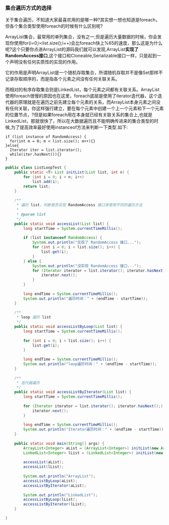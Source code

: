 ### 集合遍历方式的选择

​	关于集合遍历，不知道大家最喜欢用的是哪一种?其实想一想也知道是foreach，但各个集合类型使用foreach的时候有什么区别呢?

​	ArrayList集合，最常用的单列集合，没有之一,但是遍历大量数据的时候，你会发现你使用for(i=0;i<list.size();i++)会比foreach快上%65的速度，那么这是为什么呢?这个只要你点进ArrayList的源码我们就可以发现,ArrayList**实现了RandomAccess接口**,这个接口和Cloneable,Serializable接口一样，只是起到一个声明没有任何实质性的实现的作用。

​	它的作用是声明ArrayList是一个随机存取集合，所谓随机存取并不是像Set那样不记录存取顺序的，而是指各个元素之间没有任何关联关系。

​	而相对的有序存取集合则是LinkedList，每个元素之间都有关联关系。ArrayList使用foreach很慢的原因也在这里，foreach底层是使用了iterator迭代器，这个迭代器的原理就是在遍历之前先建立每个元素的关系，而ArrayList本身元素之间没有任何关联，你这样强行建立，要在每个元素中创建一个上一个元素和下一个元素的位置节点，?但是如果foreach用在本身就已经有关联关系的集合上,也就是LinkedList，那就很快了，所以在大数据遍历且不能明确传进来的集合类型的时候,为了提高效率最好使用instanceof方法来判断一下类型.如下:

```
if (list instance of RandomAccess) {        
  for(int m = 0; m < list.size(); m++){}    
}else{       
  Iterator iter = list.iterator();       
  while(iter.hasNext()){}   
}
```

```JAVA
public class ListLoopTest {
    public static <T> List initList(List list, int n) {
        for (int i = 0; i < n; i++)
            list.add(i);
        return list;
    }
    
    /**
     * 遍历 list，判断是否实现 RandomAccess 接口来使用不同的遍历方法
     * 
     * @param list
     */
    public static void accessList(List list) {
        long startTime = System.currentTimeMillis();
        
        if (list instanceof RandomAccess) {
            System.out.println("实现了 RandomAccess 接口...");
            for (int i = 0; i < list.size(); i++) {
                list.get(i);
            }
        } else {
            System.out.println("没实现 RandomAccess 接口...");
            for (Iterator iterator = list.iterator(); iterator.hasNext();) {
                iterator.next();
            }
        }
        
        long endTime = System.currentTimeMillis();
        System.out.println("遍历时间：" + (endTime - startTime));
    }
    
    /**
     * loop 遍历 list
     */
    public static void accessListByLoop(List list) {
        long startTime = System.currentTimeMillis();
        
        for (int i = 0; i < list.size(); i++) {
            list.get(i);
        }
        
        long endTime = System.currentTimeMillis();
        System.out.println("loop遍历时间：" + (endTime - startTime));
    }
    
    /**
     * 迭代器遍历
     */
    public static void accessListByIterator(List list) {
        long startTime = System.currentTimeMillis();
        
        for (Iterator iterator = list.iterator(); iterator.hasNext();) {
            iterator.next();
        }
        
        long endTime = System.currentTimeMillis();
        System.out.println("Iterator遍历时间：" + (endTime - startTime));
    }
    
    public static void main(String[] args) {
        ArrayList<Integer> aList = (ArrayList<Integer>) initList(new ArrayList<>(), 2000000);
        LinkedList<Integer> lList = (LinkedList<Integer>) initList(new LinkedList<>(), 50000);
        
        accessList(aList);
        accessList(lList);
        
        System.out.println("ArrayList");
        accessListByLoop(aList);
        accessListByIterator(aList);
        
        System.out.println("LinkedList");
        accessListByLoop(lList);
        accessListByIterator(lList);
    }

}
```